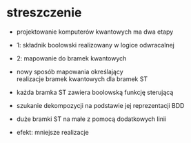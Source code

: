 # streszczenie

* projektowanie komputerów kwantowych ma dwa etapy
<!-- .element: class="fragment" -->
* 1: składnik boolowski realizowany w logice odwracalnej
<!-- .element: class="fragment" -->
* 2: mapowanie do bramek kwantowych
<!-- .element: class="fragment" -->
* nowy sposób mapowania określający<br />realizacje bramek kwantowych dla bramek ST
<!-- .element: class="fragment" -->
* każda bramka ST zawiera boolowską funkcję sterującą
<!-- .element: class="fragment" -->
* szukanie dekompozycji na podstawie jej reprezentacji BDD
<!-- .element: class="fragment" -->
* duże bramki ST na małe z pomocą dodatkowych linii
<!-- .element: class="fragment" -->
* efekt: mniejsze realizacje
<!-- .element: class="fragment" -->
